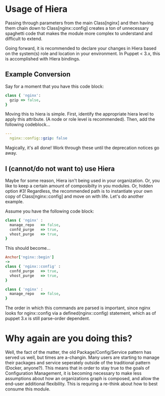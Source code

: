 # Usage of Hiera

Passing through parameters from the main Class[nginx] and then having them chain down to Class[nginx::config] creates a ton of unnecessary spaghetti code that makes the module more complex to understand and difficult to extend.

Going forward, it is recommended to declare your changes in Hiera based on the system(s) role and location in your environment. In Puppet < 3.x, this is accomplished with Hiera bindings.

## Example Conversion

Say for a moment that you have this code block:

```ruby
class { 'nginx':
  gzip => false,
}
```

Moving this to hiera is simple. First, identify the appropriate hiera level to apply this attribute. (A node or role level is recommended). Then, add the following codeblock...

```yaml
---
  nginx::config::gzip: false
```

Magically, it's all done! Work through these until the deprecation notices go away.

## I (cannot/do not want to) use Hiera

Maybe for some reason, Hiera isn't being used in your organization. Or, you like to keep a certain amount of composibilty in you modules. Or, hidden option #3! Regardless, the recommended path is to instantiate your own copy of Class[nginx::config] and move on with life. Let's do another example.

Assume you have the following code block:

```ruby
class { 'nginx' :
  manage_repo   => false,
  confd_purge   => true,
  vhost_purge   => true,
}
```

This should become...

```ruby
Anchor['nginx::begin']
->
class { 'nginx::config' :
  confd_purge   => true,
  vhost_purge   => true,
}

class { 'nginx' :
  manage_repo   => false,
}
```

The order in which this commands are parsed is important, since nginx looks for nginx::config via a defined(nginx::config) statement, which as of puppet 3.x is still parse-order dependent.

# Why again are you doing this?

Well, the fact of the matter, the old Package/Config/Service pattern has served us well, but times are a-changin. Many users are starting to manage their packages and service seperately outside of the traditional pattern (Docker, anyone?). This means that in order to stay true to the goals of Configuration Management, it is becoming necessary to make less assumptions about how an organizations graph is composed, and allow the end-user additional flexibility. This is requring a re-think about how to best consume this module.


